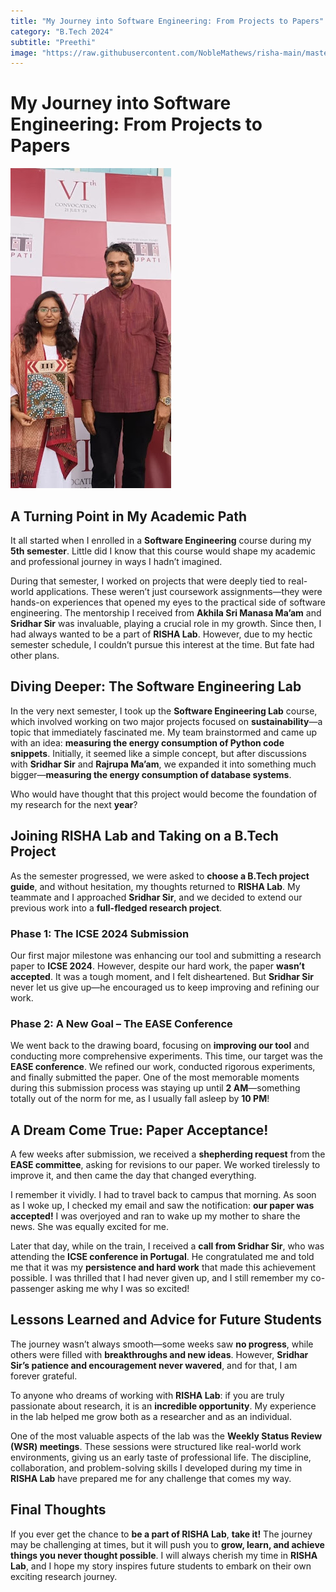 ```yaml
---
title: "My Journey into Software Engineering: From Projects to Papers"
category: "B.Tech 2024"
subtitle: "Preethi"
image: "https://raw.githubusercontent.com/NobleMathews/risha-main/master/src/Pages/_images/preethi.jpg"
---
```


# **My Journey into Software Engineering: From Projects to Papers**

![My Time with RISHA Lab](https://raw.githubusercontent.com/NobleMathews/risha-main/master/src/Pages/_images/preethi.jpg)

## **A Turning Point in My Academic Path**

It all started when I enrolled in a **Software Engineering** course during my **5th semester**. Little did I know that this course would shape my academic and professional journey in ways I hadn’t imagined. 

During that semester, I worked on projects that were deeply tied to real-world applications. These weren’t just coursework assignments—they were hands-on experiences that opened my eyes to the practical side of software engineering. The mentorship I received from **Akhila Sri Manasa Ma’am** and **Sridhar Sir** was invaluable, playing a crucial role in my growth. Since then, I had always wanted to be a part of **RISHA Lab**. However, due to my hectic semester schedule, I couldn’t pursue this interest at the time. But fate had other plans.

## **Diving Deeper: The Software Engineering Lab**

In the very next semester, I took up the **Software Engineering Lab** course, which involved working on two major projects focused on **sustainability**—a topic that immediately fascinated me. My team brainstormed and came up with an idea: **measuring the energy consumption of Python code snippets**. Initially, it seemed like a simple concept, but after discussions with **Sridhar Sir** and **Rajrupa Ma’am**, we expanded it into something much bigger—**measuring the energy consumption of database systems**. 

Who would have thought that this project would become the foundation of my research for the next **year**?

## **Joining RISHA Lab and Taking on a B.Tech Project**

As the semester progressed, we were asked to **choose a B.Tech project guide**, and without hesitation, my thoughts returned to **RISHA Lab**. My teammate and I approached **Sridhar Sir**, and we decided to extend our previous work into a **full-fledged research project**.

### **Phase 1: The ICSE 2024 Submission**

Our first major milestone was enhancing our tool and submitting a research paper to **ICSE 2024**. However, despite our hard work, the paper **wasn’t accepted**. It was a tough moment, and I felt disheartened. But **Sridhar Sir** never let us give up—he encouraged us to keep improving and refining our work.

### **Phase 2: A New Goal – The EASE Conference**

We went back to the drawing board, focusing on **improving our tool** and conducting more comprehensive experiments. This time, our target was the **EASE conference**. We refined our work, conducted rigorous experiments, and finally submitted the paper. One of the most memorable moments during this submission process was staying up until **2 AM**—something totally out of the norm for me, as I usually fall asleep by **10 PM**!

## **A Dream Come True: Paper Acceptance!**

A few weeks after submission, we received a **shepherding request** from the **EASE committee**, asking for revisions to our paper. We worked tirelessly to improve it, and then came the day that changed everything.

I remember it vividly. I had to travel back to campus that morning. As soon as I woke up, I checked my email and saw the notification: **our paper was accepted!** I was overjoyed and ran to wake up my mother to share the news. She was equally excited for me. 

Later that day, while on the train, I received a **call from Sridhar Sir**, who was attending the **ICSE conference in Portugal**. He congratulated me and told me that it was my **persistence and hard work** that made this achievement possible. I was thrilled that I had never given up, and I still remember my co-passenger asking me why I was so excited!

## **Lessons Learned and Advice for Future Students**

The journey wasn’t always smooth—some weeks saw **no progress**, while others were filled with **breakthroughs and new ideas**. However, **Sridhar Sir’s patience and encouragement never wavered**, and for that, I am forever grateful.

To anyone who dreams of working with **RISHA Lab**: if you are truly passionate about research, it is an **incredible opportunity**. My experience in the lab helped me grow both as a researcher and as an individual. 

One of the most valuable aspects of the lab was the **Weekly Status Review (WSR) meetings**. These sessions were structured like real-world work environments, giving us an early taste of professional life. The discipline, collaboration, and problem-solving skills I developed during my time in **RISHA Lab** have prepared me for any challenge that comes my way.

## **Final Thoughts**

If you ever get the chance to **be a part of RISHA Lab**, **take it!** The journey may be challenging at times, but it will push you to **grow, learn, and achieve things you never thought possible**. I will always cherish my time in **RISHA Lab**, and I hope my story inspires future students to embark on their own exciting research journey.
